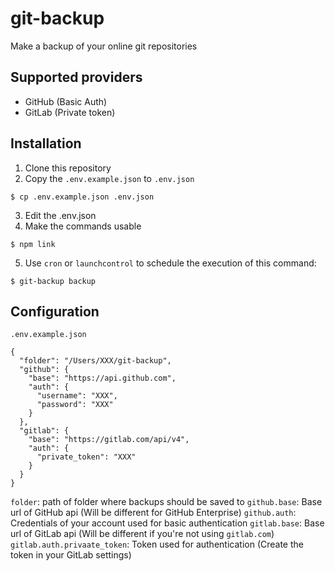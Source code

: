 # git-backup
Make a backup of your online git repositories

## Supported providers

* GitHub (Basic Auth)
* GitLab (Private token)

## Installation

1. Clone this repository
2. Copy the `.env.example.json` to `.env.json`

```
$ cp .env.example.json .env.json
```

3. Edit the .env.json
4. Make the commands usable

```
$ npm link
```

5. Use `cron` or `launchcontrol` to schedule the execution of this command:

```
$ git-backup backup
```

## Configuration

`.env.example.json`
```
{
  "folder": "/Users/XXX/git-backup",
  "github": {
    "base": "https://api.github.com",
    "auth": {
      "username": "XXX",
      "password": "XXX"
    }
  },
  "gitlab": {
    "base": "https://gitlab.com/api/v4",
    "auth": {
      "private_token": "XXX"
    }
  }
}
```

`folder`: path of folder where backups should be saved to
`github.base`: Base url of GitHub api (Will be different for GitHub Enterprise)
`github.auth`: Credentials of your account used for basic authentication
`gitlab.base`: Base url of GitLab api (Will be different if you're not using `gitlab.com`)
`gitlab.auth.privaate_token`: Token used for authentication (Create the token in your GitLab settings)
